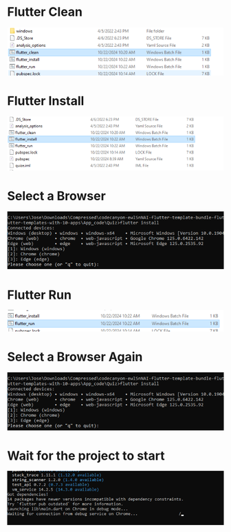 <h1>Flutter Clean</h1>
<img src="https://github.com/JoseModi97/JosephModiPlpProjectFlutter/blob/main/Screen%20Shots/1%20-%20Flutter%20Clean.PNG" alt="Flutter Clean .bat">

<h1>Flutter Install</h1>
<img src="https://github.com/JoseModi97/JosephModiPlpProjectFlutter/blob/main/Screen%20Shots/2%20-%20Flutter%20Install.PNG?raw=true" alt="Flutter Install .bat">

<h1>Select a Browser</h1>
<img src="https://github.com/JoseModi97/JosephModiPlpProjectFlutter/blob/main/Screen%20Shots/2.1%20-%20Pick%20a%20browser.PNG" alt="Flutter Run .bat">


<h1>Flutter Run</h1>
<img src="https://github.com/JoseModi97/JosephModiPlpProjectFlutter/blob/main/Screen%20Shots/3%20-%20Flutter%20Run.PNG" alt="Flutter Run .bat">

<h1>Select a Browser Again</h1>
<img src="https://github.com/JoseModi97/JosephModiPlpProjectFlutter/blob/main/Screen%20Shots/2.1%20-%20Pick%20a%20browser.PNG" alt="Flutter Run .bat">

<h1>Wait for the project to start</h1>
<img src="https://github.com/JoseModi97/JosephModiPlpProjectFlutter/blob/main/Screen%20Shots/3.2%20-%20Wait.PNG" alt="Flutter Run .bat">

